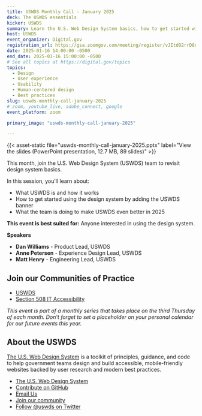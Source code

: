 ```yaml
---
title: USWDS Monthly Call - January 2025
deck: The USWDS essentials 
kicker: USWDS
summary: Learn the U.S. Web Design System basics, how to get started with the design system, and what’s coming next for USWDS in 2025.
host: USWDS
event_organizer: Digital.gov
registration_url: https://gsa.zoomgov.com/meeting/register/vJItdO2rrD8uGwZHMv_sapSs3li8yvD9vkI
date: 2025-01-16 14:00:00 -0500
end_date: 2025-01-16 15:00:00 -0500
# See all topics at https://digital.gov/topics
topics:
  - Design
  - User experience
  - Usability
  - Human-centered design
  - Best practices
slug: uswds-monthly-call-january-2025
# zoom, youtube_live, adobe_connect, google
event_platform: zoom

primary_image: "uswds-monthly-call-january-2025"

---
```


{{< asset-static file="uswds-monthly-call-january-2025.pptx" label="View the slides (PowerPoint presentation, 12.7 MB, 89 slides)" >}}

This month, join the U.S. Web Design System (USWDS) team to revisit design system basics.

In this session, you’ll learn about: 

- What USWDS is and how it works
- How to get started using the design system by adding the USWDS banner
- What the team is doing to make USWDS even better in 2025

**This event is best suited for:** Anyone interested in using the design system.

**Speakers**

- **Dan Williams** - Product Lead, USWDS
- **Anne Petersen** - Experience Design Lead, USWDS
- **Matt Henry** - Engineering Lead, USWDS

## Join our Communities of Practice

- [USWDS](https://designsystem.digital.gov/about/community/)
- [Section 508 IT Accessibility](https://www.section508.gov/manage/join-the-508-community/)

_This event is part of a monthly series that takes place on the third Thursday of each month. Don’t forget to set a placeholder on your personal calendar for our future events this year._

## About the USWDS

[The U.S. Web Design System](https://designsystem.digital.gov/) is a toolkit of principles, guidance, and code to help government teams design and build accessible, mobile-friendly websites backed by user research and modern best practices.

- [The U.S. Web Design System](https://designsystem.digital.gov/)
- [Contribute on GitHub](https://github.com/uswds/uswds/issues)
- [Email Us](mailto:uswds@gsa.gov)
- [Join our community](https://digital.gov/communities/uswds/)
- [Follow @uswds on Twitter](https://twitter.com/uswds)
